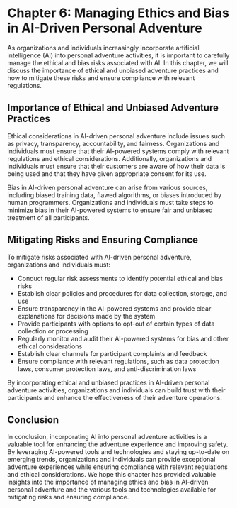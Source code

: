 Chapter 6: Managing Ethics and Bias in AI-Driven Personal Adventure
===================================================================

As organizations and individuals increasingly incorporate artificial intelligence (AI) into personal adventure activities, it is important to carefully manage the ethical and bias risks associated with AI. In this chapter, we will discuss the importance of ethical and unbiased adventure practices and how to mitigate these risks and ensure compliance with relevant regulations.

Importance of Ethical and Unbiased Adventure Practices
------------------------------------------------------

Ethical considerations in AI-driven personal adventure include issues such as privacy, transparency, accountability, and fairness. Organizations and individuals must ensure that their AI-powered systems comply with relevant regulations and ethical considerations. Additionally, organizations and individuals must ensure that their customers are aware of how their data is being used and that they have given appropriate consent for its use.

Bias in AI-driven personal adventure can arise from various sources, including biased training data, flawed algorithms, or biases introduced by human programmers. Organizations and individuals must take steps to minimize bias in their AI-powered systems to ensure fair and unbiased treatment of all participants.

Mitigating Risks and Ensuring Compliance
----------------------------------------

To mitigate risks associated with AI-driven personal adventure, organizations and individuals must:

* Conduct regular risk assessments to identify potential ethical and bias risks
* Establish clear policies and procedures for data collection, storage, and use
* Ensure transparency in the AI-powered systems and provide clear explanations for decisions made by the system
* Provide participants with options to opt-out of certain types of data collection or processing
* Regularly monitor and audit their AI-powered systems for bias and other ethical considerations
* Establish clear channels for participant complaints and feedback
* Ensure compliance with relevant regulations, such as data protection laws, consumer protection laws, and anti-discrimination laws

By incorporating ethical and unbiased practices in AI-driven personal adventure activities, organizations and individuals can build trust with their participants and enhance the effectiveness of their adventure operations.

Conclusion
----------

In conclusion, incorporating AI into personal adventure activities is a valuable tool for enhancing the adventure experience and improving safety. By leveraging AI-powered tools and technologies and staying up-to-date on emerging trends, organizations and individuals can provide exceptional adventure experiences while ensuring compliance with relevant regulations and ethical considerations. We hope this chapter has provided valuable insights into the importance of managing ethics and bias in AI-driven personal adventure and the various tools and technologies available for mitigating risks and ensuring compliance.
